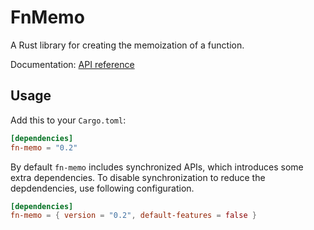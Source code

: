 # FnMemo

A Rust library for creating the memoization of a function.

Documentation: [API reference](https://docs.rs/fn-memo)

## Usage

Add this to your `Cargo.toml`:

```toml
[dependencies]
fn-memo = "0.2"
```

By default `fn-memo` includes synchronized APIs, which introduces some extra dependencies. To disable synchronization to reduce the depdendencies, use following configuration.

```toml
[dependencies]
fn-memo = { version = "0.2", default-features = false }
```
